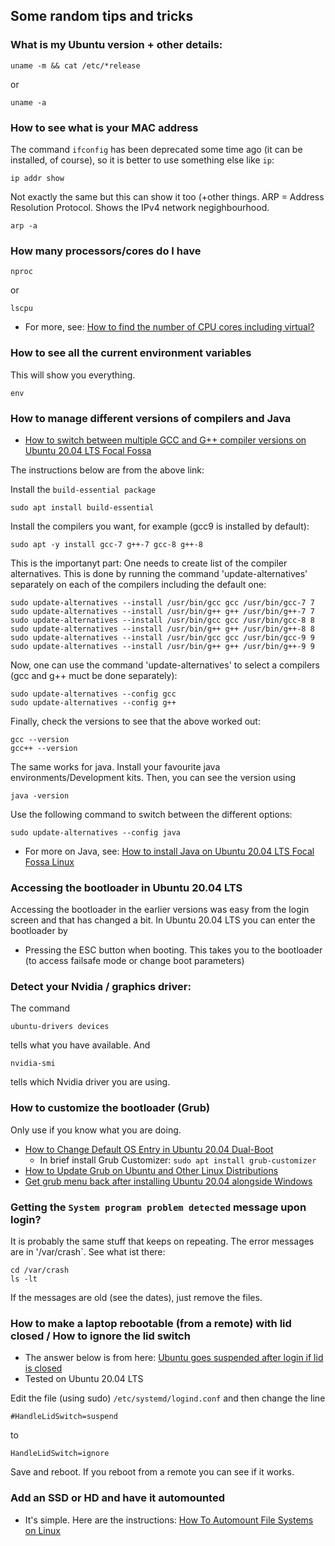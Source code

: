 ## Some random tips and tricks

### What is my Ubuntu version + other details:
```
uname -m && cat /etc/*release
```
or
```
uname -a
```

### How to see what is your MAC address
The command `ifconfig` has been deprecated some time ago (it can be installed, of course), so it is better to use something else like `ip`:
```
ip addr show
```
Not exactly the same but this can show it too (+other things. ARP = Address Resolution Protocol. Shows the IPv4 network negighbourhood.
```
arp -a
```

### How many processors/cores do I have

```
nproc
```
or
```
lscpu
```

- For more, see: [How to find the number of CPU cores including virtual?](https://askubuntu.com/questions/724228/how-to-find-the-number-of-cpu-cores-including-virtual)

### How to see all the current environment variables
This will show you everything. 
```
env
```


### How to manage different versions of compilers and Java
- [How to switch between multiple GCC and G++ compiler versions on Ubuntu 20.04 LTS Focal Fossa](https://linuxconfig.org/how-to-switch-between-multiple-gcc-and-g-compiler-versions-on-ubuntu-20-04-lts-focal-fossa)

The instructions below are from the above link:

Install the `build-essential package`
```
sudo apt install build-essential
```
Install the compilers you want, for example (gcc9 is installed by default):
```
sudo apt -y install gcc-7 g++-7 gcc-8 g++-8 
```
This is the importanyt part: One needs to create list of the compiler alternatives. This is done by running the command 'update-alternatives' separately on each of the compilers including the default one:
```
sudo update-alternatives --install /usr/bin/gcc gcc /usr/bin/gcc-7 7
sudo update-alternatives --install /usr/bin/g++ g++ /usr/bin/g++-7 7
sudo update-alternatives --install /usr/bin/gcc gcc /usr/bin/gcc-8 8
sudo update-alternatives --install /usr/bin/g++ g++ /usr/bin/g++-8 8
sudo update-alternatives --install /usr/bin/gcc gcc /usr/bin/gcc-9 9
sudo update-alternatives --install /usr/bin/g++ g++ /usr/bin/g++-9 9
```
Now, one can use the command 'update-alternatives' to select a compilers (gcc and g++ muct be done separately): 
```
sudo update-alternatives --config gcc
sudo update-alternatives --config g++
```
Finally, check the versions to see that the above worked out:
```
gcc --version
gcc++ --version
```

The same works for java. Install your favourite java environments/Development kits. Then, you can see the version using
```
java -version
```
Use the following command to switch between the different options:
```
sudo update-alternatives --config java
```

- For more on Java, see: [How to install Java on Ubuntu 20.04 LTS Focal Fossa Linux ](https://linuxconfig.org/how-to-install-java-on-ubuntu-20-04-lts-focal-fossa-linux)

### Accessing the bootloader in Ubuntu 20.04 LTS
Accessing the bootloader in the earlier versions was easy from the login screen and that has changed a bit. In Ubuntu 20.04 LTS you can enter the bootloader by
 - Pressing the ESC button when booting. This takes you to the bootloader (to access failsafe mode or change boot parameters)

### Detect your Nvidia / graphics driver:
The command 
```
ubuntu-drivers devices
```
tells what you have available. And
```
nvidia-smi
```
tells which Nvidia driver you are using.



### How to customize the bootloader (Grub)
Only use if you know what you are doing.
- [How to Change Default OS Entry in Ubuntu 20.04 Dual-Boot](http://ubuntuhandbook.org/index.php/2020/04/default-os-entry-ubuntu-20-04-dual-boot/)
  - In brief install Grub Customizer: `sudo apt install grub-customizer`
- [How to Update Grub on Ubuntu and Other Linux Distributions](https://itsfoss.com/update-grub/)  
- [Get grub menu back after installing Ubuntu 20.04 alongside Windows](https://medium.com/@leijerry888/get-grub-menu-back-after-installing-ubuntu-20-04-alongside-windows-dab5de5afc37)  

### Getting the `System program problem detected` message upon login?

It is probably the same stuff that keeps on repeating. The error messages are in '/var/crash`. See what ist there:
```
cd /var/crash
ls -lt
```
If the messages are old (see the dates), just remove the files.

### How to make a laptop rebootable (from a remote) with lid closed / How to ignore the lid switch

- The answer below is from here: [Ubuntu goes suspended after login if lid is closed](https://askubuntu.com/questions/1083720/ubuntu-goes-suspended-after-login-if-lid-is-closed)
- Tested on Ubuntu 20.04 LTS

Edit the file (using sudo)
```/etc/systemd/logind.conf```
and then change the line
```
#HandleLidSwitch=suspend
```
to
```
HandleLidSwitch=ignore
```
Save and reboot. If you reboot from a remote you can see if it works.

### Add an SSD or HD and have it automounted

- It's simple. Here are the instructions: [How To Automount File Systems on Linux](https://www.linuxbabe.com/desktop-linux/how-to-automount-file-systems-on-linux)
